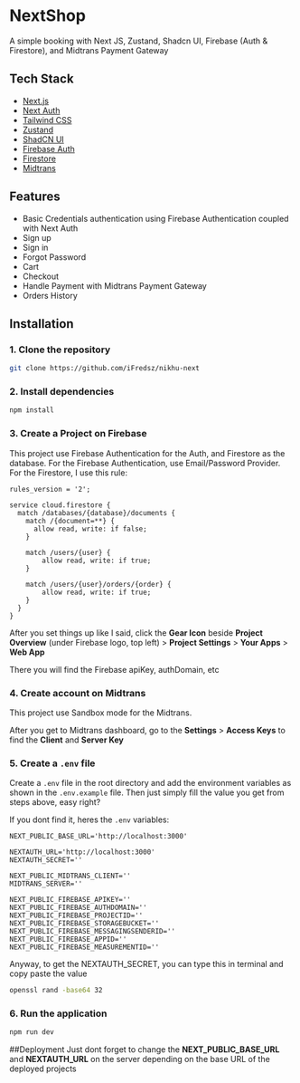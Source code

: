 # NextShop

A simple booking with Next JS, Zustand, Shadcn UI, Firebase (Auth & Firestore), and Midtrans Payment Gateway


## Tech Stack

- [Next.js](https://nextjs.org)
- [Next Auth](https://next-auth.js.org)
- [Tailwind CSS](https://tailwindcss.com)
- [Zustand](https://docs.pmnd.rs/zustand/getting-started/introduction)
- [ShadCN UI](https://ui.shadcn.com/)
- [Firebase Auth](https://firebase.google.com/docs/auth)
- [Firestore](https://firebase.google.com/docs/firestore)
- [Midtrans](https://midtrans.com/)

## Features

- Basic Credentials authentication using Firebase Authentication coupled with Next Auth
 - Sign up
 - Sign in
 - Forgot Password
- Cart
- Checkout
- Handle Payment with Midtrans Payment Gateway
- Orders History

## Installation

### 1. Clone the repository

```bash
git clone https://github.com/iFredsz/nikhu-next
```

### 2. Install dependencies

```bash
npm install
```

### 3. Create a Project on Firebase
This project use Firebase Authentication for the Auth, and Firestore as the database. For the Firebase Authentication, use Email/Password Provider. For the Firestore, I use this rule:

```plaintext
rules_version = '2';

service cloud.firestore {
  match /databases/{database}/documents {
    match /{document=**} {
      allow read, write: if false;
    }
    
    match /users/{user} {
    	allow read, write: if true;
    }
    
    match /users/{user}/orders/{order} {
    	allow read, write: if true;
    }
  }
}
```

After you set things up like I said, click the **Gear Icon** beside **Project Overview** (under Firebase logo, top left) > **Project Settings** > **Your Apps** > **Web App**

There you will find the Firebase apiKey, authDomain, etc

### 4. Create account on Midtrans
This project use Sandbox mode for the Midtrans. 

After you get to Midtrans dashboard, go to the **Settings** > **Access Keys** to find the **Client** and **Server Key**

### 5. Create a `.env` file

Create a `.env` file in the root directory and add the environment variables as shown in the `.env.example` file. Then just simply fill the value you get from steps above, easy right?

If you dont find it, heres the `.env` variables: 
```plaintext
NEXT_PUBLIC_BASE_URL='http://localhost:3000'

NEXTAUTH_URL='http://localhost:3000'
NEXTAUTH_SECRET=''

NEXT_PUBLIC_MIDTRANS_CLIENT=''
MIDTRANS_SERVER=''

NEXT_PUBLIC_FIREBASE_APIKEY=''
NEXT_PUBLIC_FIREBASE_AUTHDOMAIN=''
NEXT_PUBLIC_FIREBASE_PROJECTID=''
NEXT_PUBLIC_FIREBASE_STORAGEBUCKET=''
NEXT_PUBLIC_FIREBASE_MESSAGINGSENDERID=''
NEXT_PUBLIC_FIREBASE_APPID=''
NEXT_PUBLIC_FIREBASE_MEASUREMENTID=''
```

Anyway, to get the NEXTAUTH_SECRET, you can type this in terminal and copy paste the value
```bash
openssl rand -base64 32
```

### 6. Run the application

```bash
npm run dev
```

##Deployment
Just dont forget to change the **NEXT_PUBLIC_BASE_URL** and **NEXTAUTH_URL** on the server depending on the base URL of the deployed projects